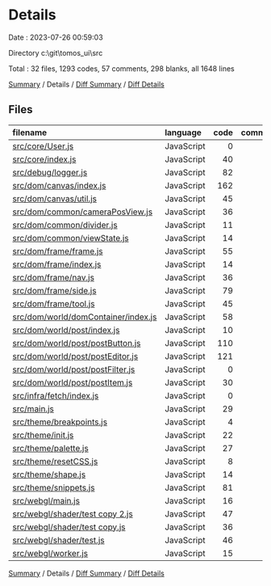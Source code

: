 # Details

Date : 2023-07-26 00:59:03

Directory c:\\git\\tomos_ui\\src

Total : 32 files,  1293 codes, 57 comments, 298 blanks, all 1648 lines

[Summary](results.md) / Details / [Diff Summary](diff.md) / [Diff Details](diff-details.md)

## Files
| filename | language | code | comment | blank | total |
| :--- | :--- | ---: | ---: | ---: | ---: |
| [src/core/User.js](/src/core/User.js) | JavaScript | 0 | 0 | 1 | 1 |
| [src/core/index.js](/src/core/index.js) | JavaScript | 40 | 1 | 10 | 51 |
| [src/debug/logger.js](/src/debug/logger.js) | JavaScript | 82 | 1 | 12 | 95 |
| [src/dom/canvas/index.js](/src/dom/canvas/index.js) | JavaScript | 162 | 30 | 43 | 235 |
| [src/dom/canvas/util.js](/src/dom/canvas/util.js) | JavaScript | 45 | 0 | 9 | 54 |
| [src/dom/common/cameraPosView.js](/src/dom/common/cameraPosView.js) | JavaScript | 36 | 1 | 6 | 43 |
| [src/dom/common/divider.js](/src/dom/common/divider.js) | JavaScript | 11 | 0 | 2 | 13 |
| [src/dom/common/viewState.js](/src/dom/common/viewState.js) | JavaScript | 14 | 0 | 4 | 18 |
| [src/dom/frame/frame.js](/src/dom/frame/frame.js) | JavaScript | 55 | 0 | 10 | 65 |
| [src/dom/frame/index.js](/src/dom/frame/index.js) | JavaScript | 14 | 0 | 3 | 17 |
| [src/dom/frame/nav.js](/src/dom/frame/nav.js) | JavaScript | 36 | 0 | 8 | 44 |
| [src/dom/frame/side.js](/src/dom/frame/side.js) | JavaScript | 79 | 2 | 18 | 99 |
| [src/dom/frame/tool.js](/src/dom/frame/tool.js) | JavaScript | 45 | 1 | 11 | 57 |
| [src/dom/world/domContainer/index.js](/src/dom/world/domContainer/index.js) | JavaScript | 58 | 1 | 16 | 75 |
| [src/dom/world/post/index.js](/src/dom/world/post/index.js) | JavaScript | 10 | 0 | 3 | 13 |
| [src/dom/world/post/postButton.js](/src/dom/world/post/postButton.js) | JavaScript | 110 | 1 | 19 | 130 |
| [src/dom/world/post/postEditor.js](/src/dom/world/post/postEditor.js) | JavaScript | 121 | 1 | 25 | 147 |
| [src/dom/world/post/postFilter.js](/src/dom/world/post/postFilter.js) | JavaScript | 0 | 0 | 1 | 1 |
| [src/dom/world/post/postItem.js](/src/dom/world/post/postItem.js) | JavaScript | 30 | 5 | 9 | 44 |
| [src/infra/fetch/index.js](/src/infra/fetch/index.js) | JavaScript | 0 | 0 | 1 | 1 |
| [src/main.js](/src/main.js) | JavaScript | 29 | 3 | 8 | 40 |
| [src/theme/breakpoints.js](/src/theme/breakpoints.js) | JavaScript | 4 | 0 | 0 | 4 |
| [src/theme/init.js](/src/theme/init.js) | JavaScript | 22 | 0 | 7 | 29 |
| [src/theme/palette.js](/src/theme/palette.js) | JavaScript | 27 | 0 | 0 | 27 |
| [src/theme/resetCSS.js](/src/theme/resetCSS.js) | JavaScript | 8 | 0 | 0 | 8 |
| [src/theme/shape.js](/src/theme/shape.js) | JavaScript | 14 | 0 | 0 | 14 |
| [src/theme/snippets.js](/src/theme/snippets.js) | JavaScript | 81 | 0 | 0 | 81 |
| [src/webgl/main.js](/src/webgl/main.js) | JavaScript | 16 | 0 | 9 | 25 |
| [src/webgl/shader/test copy 2.js](/src/webgl/shader/test%20copy%202.js) | JavaScript | 47 | 0 | 20 | 67 |
| [src/webgl/shader/test copy.js](/src/webgl/shader/test%20copy.js) | JavaScript | 36 | 10 | 22 | 68 |
| [src/webgl/shader/test.js](/src/webgl/shader/test.js) | JavaScript | 46 | 0 | 18 | 64 |
| [src/webgl/worker.js](/src/webgl/worker.js) | JavaScript | 15 | 0 | 3 | 18 |

[Summary](results.md) / Details / [Diff Summary](diff.md) / [Diff Details](diff-details.md)